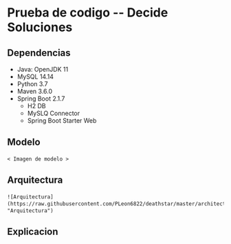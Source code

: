 # Prueba de codigo -- Decide Soluciones

## Dependencias

- Java: OpenJDK 11
- MySQL 14.14
- Python 3.7
- Maven 3.6.0
- Spring Boot 2.1.7
    - H2 DB
    - MySLQ Connector
    - Spring Boot Starter Web

## Modelo

    < Imagen de modelo >

## Arquitectura

    ![Arquitectura](https://raw.githubusercontent.com/PLeon6822/deathstar/master/architecture.png "Arquitectura")

## Explicacion

